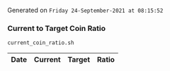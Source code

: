 Generated on `Friday 24-September-2021 at 08:15:52`

### Current to Target Coin Ratio
`current_coin_ratio.sh`

Date|Current|Target|Ratio
---|---|---|---
